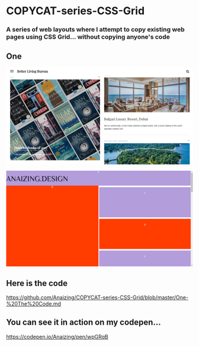 # COPYCAT-series-CSS-Grid
### A series of web layouts where I attempt to copy existing web pages using CSS Grid... without copying anyone's code

## One
![Screenshot](One.png)


![Screenshot](One1.png)

## Here is the code
https://github.com/Anaizing/COPYCAT-series-CSS-Grid/blob/master/One-%20The%20Code.md

## You can see it in action on my codepen...

https://codepen.io/Anaizing/pen/wpGRqB
